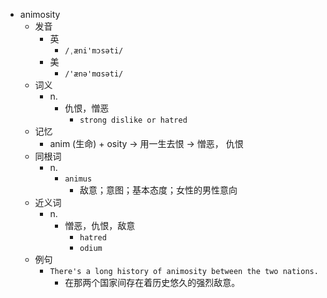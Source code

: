 - animosity
  - 发音
    - 英
      - `/ˌæni'mɔsəti/`
    - 美
      - `/'ænə'mɑsəti/`
  - 词义
    - n.
      - 仇恨，憎恶
        - `strong dislike or hatred`
  - 记忆
    - anim (生命) + osity → 用一生去恨 → 憎恶， 仇恨
  - 同根词
    - n.
      - `animus`
        - 敌意；意图；基本态度；女性的男性意向
  - 近义词
    - n.
      - 憎恶，仇恨，敌意
        - `hatred`
        - `odium`
  - 例句
    - `There's a long history of animosity between the two nations.`
      - 在那两个国家间存在着历史悠久的强烈敌意。

